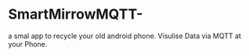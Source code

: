 # SmartMirrowMQTT-
a smal app to recycle your old android phone. Visulise Data via MQTT at your Phone.
